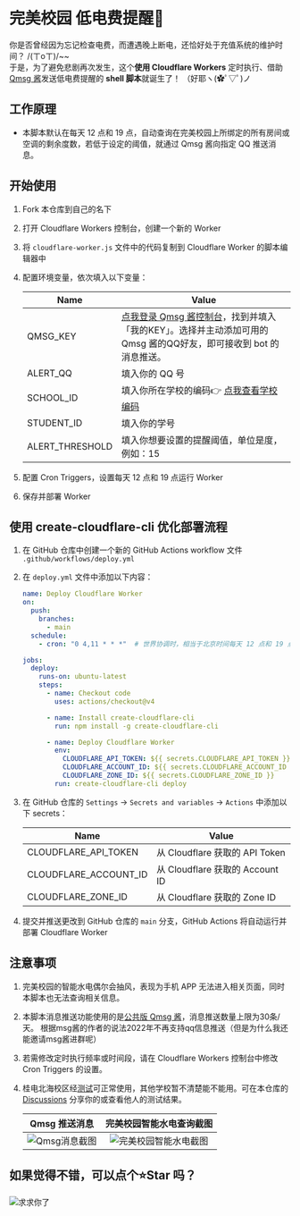 # 完美校园 低电费提醒🔔

你是否曾经因为忘记检查电费，而遭遇晚上断电，还恰好处于充值系统的维护时间？ /(ㄒoㄒ)/~~  
于是，为了避免悲剧再次发生，这个**使用 Cloudflare Workers** 定时执行、借助 [Qmsg 酱](https://qmsg.zendee.cn/)发送低电费提醒的 **shell 脚本**就诞生了！ （好耶ヽ(✿ﾟ▽ﾟ)ノ

## 工作原理

- 本脚本默认在每天 12 点和 19 点，自动查询在完美校园上所绑定的所有房间或空调的剩余度数，若低于设定的阈值，就通过 Qmsg 酱向指定 QQ 推送消息。

## 开始使用

  1. Fork 本仓库到自己的名下
  2. 打开 Cloudflare Workers 控制台，创建一个新的 Worker
  3. 将 `cloudflare-worker.js` 文件中的代码复制到 Cloudflare Worker 的脚本编辑器中
  4. 配置环境变量，依次填入以下变量：

      | Name            | Value |
      | --------------- | ----- |
      | QMSG_KEY        | [点我登录 Qmsg 酱控制台](https://qmsg.zendee.cn/user)，找到并填入「我的KEY」。选择并主动添加可用的 Qmsg 酱的QQ好友，即可接收到 bot 的消息推送。|
      | ALERT_QQ        | 填入你的 QQ 号 |
      | SCHOOL_ID       | 填入你所在学校的编码👉 [点我查看学校编码](./school-list.md) |
      | STUDENT_ID      | 填入你的学号 |
      | ALERT_THRESHOLD | 填入你想要设置的提醒阈值，单位是度，例如：15 |

  5. 配置 Cron Triggers，设置每天 12 点和 19 点运行 Worker
  6. 保存并部署 Worker

## 使用 create-cloudflare-cli 优化部署流程

  1. 在 GitHub 仓库中创建一个新的 GitHub Actions workflow 文件 `.github/workflows/deploy.yml`
  2. 在 `deploy.yml` 文件中添加以下内容：

      ```yaml
      name: Deploy Cloudflare Worker
      on:
        push:
          branches:
            - main
        schedule:
          - cron: "0 4,11 * * *"  # 世界协调时，相当于北京时间每天 12 点和 19 点各运行一次

      jobs:
        deploy:
          runs-on: ubuntu-latest
          steps:
            - name: Checkout code
              uses: actions/checkout@v4

            - name: Install create-cloudflare-cli
              run: npm install -g create-cloudflare-cli

            - name: Deploy Cloudflare Worker
              env:
                CLOUDFLARE_API_TOKEN: ${{ secrets.CLOUDFLARE_API_TOKEN }}
                CLOUDFLARE_ACCOUNT_ID: ${{ secrets.CLOUDFLARE_ACCOUNT_ID }}
                CLOUDFLARE_ZONE_ID: ${{ secrets.CLOUDFLARE_ZONE_ID }}
              run: create-cloudflare-cli deploy
      ```

  3. 在 GitHub 仓库的 `Settings` -> `Secrets and variables` -> `Actions` 中添加以下 secrets：

      | Name                  | Value |
      | --------------------- | ----- |
      | CLOUDFLARE_API_TOKEN  | 从 Cloudflare 获取的 API Token |
      | CLOUDFLARE_ACCOUNT_ID | 从 Cloudflare 获取的 Account ID |
      | CLOUDFLARE_ZONE_ID    | 从 Cloudflare 获取的 Zone ID |

  4. 提交并推送更改到 GitHub 仓库的 `main` 分支，GitHub Actions 将自动运行并部署 Cloudflare Worker

## 注意事项

  1. 完美校园的智能水电偶尔会抽风，表现为手机 APP 无法进入相关页面，同时本脚本也无法查询相关信息。
  
  2. 本脚本消息推送功能使用的是[公共版 Qmsg 酱](https://qmsg.zendee.cn/docs/start/#%E5%85%AC%E5%85%B1%E7%89%88-%E6%8D%90%E8%B5%A0%E7%89%88-plus%E7%89%88-%E5%B7%AE%E5%BC%82)，消息推送数量上限为30条/天。 根据msg酱的作者的说法2022年不再支持qq信息推送（但是为什么我还能邀请msg酱进群呢）
  
  3. 若需修改定时执行频率或时间段，请在 Cloudflare Workers 控制台中修改 Cron Triggers 的设置。
  
  4. 桂电北海校区经[测试](https://github.com/zuwei522/perfect-campus_electricity-alert/actions/runs/5976106345/job/16213315269)可正常使用，其他学校暂不清楚能不能用。可在本仓库的 [Discussions](https://github.com/zuwei522/perfect-campus_electricity-alert/discussions/categories/%E5%90%84%E5%AD%A6%E6%A0%A1%E5%8F%AF%E7%94%A8%E6%80%A7%E5%88%86%E4%BA%AB) 分享你的或查看他人的测试结果。

      | Qmsg 推送消息 | 完美校园智能水电查询截图 |
      |:-:|:-:|
      | ![Qmsg消息截图](./images/Qmsg.png) | ![完美校园智能水电截图](./images/Screenshot_2023-08-26-00-01-13-621_com.newcapec.m.jpg) |

## 如果觉得不错，可以点个⭐Star 吗？

![求求你了](./images/求求你了.jpg)
